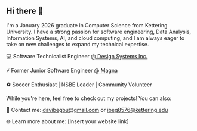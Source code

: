 ## Hi there 👋

I'm a January 2026 graduate in Computer Science from Kettering University.
I have a strong passion for software engineering, Data Analysis, Information Systems, AI, and cloud computing, and I am always eager to take on new challenges to expand my technical expertise.


💻 Software Technicalist Engineer [@ Design Systems Inc.](https://www.ds-mfgengineering.com/)

⚡ Former Junior Software Engineer [@ Magna](https://www.magna.com/)

⚽ Soccer Enthusiast | NSBE Leader | Community Volunteer


While you're here, feel free to check out my projects! You can also:

📩 Contact me: davibegbu@gmail.com or ibeg8576@kettering.edu
              
🌐 Learn more about me: [Insert your website link]
